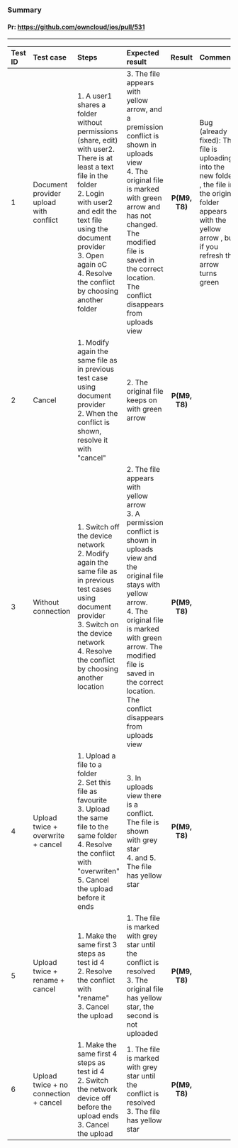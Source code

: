 ###  Summary 

#### Pr: https://github.com/owncloud/ios/pull/531


---

 
Test ID| Test case     | Steps           | Expected result | Result | Comments
|:----|:------------- |:---------------|:-------------|:-------------:|:------------
|1|  Document provider upload with conflict|  1. A user1 shares a folder without permissions (share, edit) with user2. There is at least a text file in the folder <br>2. Login with user2 and edit the text file using the document provider<br> 3. Open again oC<br> 4. Resolve the conflict by choosing another folder | 3. The file appears with yellow arrow, and a premission conflict is shown in uploads view<br> 4. The original file is marked with green arrow and has not changed. The modified file is saved in the correct location. The conflict disappears from uploads view    | **P(M9, T8)**| Bug (already fixed): The file is uploading into the new folder , the file in the original folder appears with the yellow arrow , but if you refresh the arrow turns green 
|2|  Cancel| 1. Modify again the same file as in previous test case using document provider<br> 2. When the conflict is shown, resolve it with \"cancel\" | 2. The original file keeps on with green arrow    | **P(M9, T8)**|
|3|  Without connection|  1. Switch off the device network <br>2. Modify again the same file as in previous test cases using document provider<br> 3. Switch on the device network <br>4. Resolve the conflict by choosing another location  | 2. The file appears with yellow arrow<br> 3. A permission conflict is shown in uploads view and the original file stays with yellow arrow.<br> 4. The original file is marked with green arrow. The modified file is saved in the correct location. The conflict disappears from uploads view    | **P(M9, T8)**|
|4| Upload twice + overwrite + cancel | 1. Upload a file to a folder <br> 2. Set this file as favourite <br>3. Upload the same file to the same folder <br>4. Resolve the conflict with "overwriten"<br> 5. Cancel the upload before it ends| 3. In uploads view there is a conflict. The file is shown with grey star<br> 4. and 5. The file has yellow star | **P(M9, T8)** |
|5| Upload twice + rename + cancel| 1. Make the same first 3 steps as test id 4<br> 2. Resolve the conflict with "rename" <br> 3. Cancel the upload| 1. The file is marked with grey star until the conflict is resolved<br> 3. The original file has yellow star, the second is not uploaded |**P(M9, T8)** |
|6| Upload twice + no connection + cancel| 1. Make the same first 4 steps as test id 4 <br>2. Switch the network device off before the upload ends<br> 3. Cancel the upload<br>| 1. The file is marked with grey star until the conflict is resolved<br> 3. The file has yellow star| **P(M9, T8)** |
 
